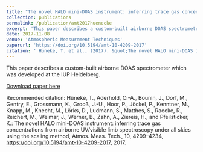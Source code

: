 ```yaml
---
title: "The novel HALO mini-DOAS instrument: inferring trace gas concentrations from airborne UV/visible limb spectroscopy under all skies using the scaling method"
collection: publications
permalink: /publication/amt2017huenecke
excerpt: 'This paper describes a custom-built airborne DOAS spectrometer which was developed at the IUP Heidelberg.'
date: 2017-11-08
venue: 'Atmospheric Measurement Techniques'
paperurl: 'https://doi.org/10.5194/amt-10-4209-2017'
citation: ' Hüneke, T. et al., (2017). &quot;The novel HALO mini-DOAS instrument: inferring trace gas concentrations from airborne UV/visible limb spectroscopy under all skies using the scaling method&quot;, <i>Atmos. Meas. Tech.</i>'
---
```

This paper describes a custom-built airborne DOAS spectrometer which was developed at the IUP Heidelberg.

[Download paper here](https://doi.org/10.5194/amt-10-4209-2017)

Recommended citation: Hüneke, T., Aderhold, O.-A., Bounin, J., Dorf, M., Gentry, E., Grossmann, K., Grooß, J.-U., Hoor, P., Jöckel, P., Kenntner, M., Knapp, M., Knecht, M., Lörks, D., Ludmann, S., Matthes, S., Raecke, R., Reichert, M., Weimar, J., Werner, B., Zahn, A., Ziereis, H., and Pfeilsticker, K.: The novel HALO mini-DOAS instrument: inferring trace gas concentrations from airborne UV/visible limb spectroscopy under all skies using the scaling method, Atmos. Meas. Tech., 10, 4209–4234, https://doi.org/10.5194/amt-10-4209-2017, 2017.
